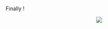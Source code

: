 Finally !
<div align="center" >
<img src="![rect1338](https://user-images.githubusercontent.com/70228821/155372203-882181cc-73b4-41fe-9213-ed93cf6f6ba5.png)" />
  </div>
  

